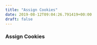 ```yaml
---
title: "Assign Cookies"
date: 2019-08-12T09:04:26.791419+00:00
draft: false
---
```


### Assign Cookies
